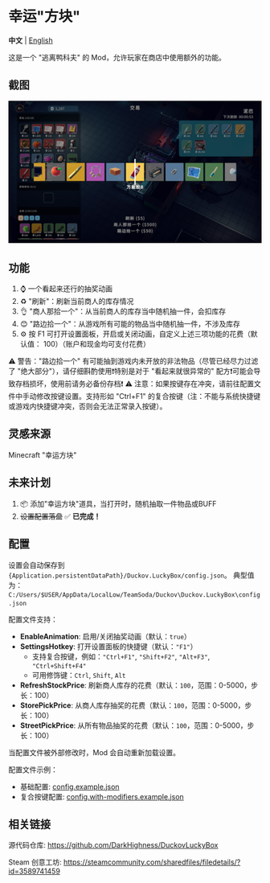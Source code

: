 # 幸运"方块"

**中文** | [English](README.EN.md)

这是一个 "逃离鸭科夫" 的 Mod，允许玩家在商店中使用额外的功能。

## 截图

![截图](imgs/Screenshot.png)

## 功能

1. ⌚ 一个看起来还行的抽奖动画
2. ♻️ "刷新"：刷新当前商人的库存情况
3. 👌 "商人那拾一个"：从当前商人的库存当中随机抽一件，会扣库存
4. 😊 "路边拾一个"：从游戏所有可能的物品当中随机抽一件，不涉及库存
5. ⚙️ 按 F1 可打开设置面板，开启或关闭动画，自定义上述三项功能的花费（默认值： 100）（账户和现金均可支付花费）

⚠️ 警告："路边拾一个" 有可能抽到游戏内未开放的非法物品（尽管已经尽力过滤了 "绝大部分"），请仔细斟酌使用❗特别是对于 "看起来就很异常的" 配方❗可能会导致存档损坏，使用前请务必备份存档❗
⚠️ 注意：如果按键存在冲突，请前往配置文件中手动修改按键设置。支持形如 "Ctrl+F1" 的复合按键（注：不能与系统快捷键或游戏内快捷键冲突，否则会无法正常录入按键）。

## 灵感来源

Minecraft "幸运方块"

## 未来计划

1. 📦 添加"幸运方块"道具，当打开时，随机抽取一件物品或BUFF
2. ~~设置配置落盘~~ ✅ **已完成！**

## 配置

设置会自动保存到 `{Application.persistentDataPath}/Duckov.LuckyBox/config.json`。 典型值为：`C:/Users/$USER/AppData/LocalLow/TeamSoda/Duckov\Duckov.LuckyBox\config.json`

配置文件支持：
- **EnableAnimation**: 启用/关闭抽奖动画（默认：`true`）
- **SettingsHotkey**: 打开设置面板的快捷键（默认：`"F1"`）
  - 支持复合按键，例如：`"Ctrl+F1"`, `"Shift+F2"`, `"Alt+F3"`, `"Ctrl+Shift+F4"`
  - 可用修饰键：`Ctrl`, `Shift`, `Alt`
- **RefreshStockPrice**: 刷新商人库存的花费（默认：`100`，范围：0-5000，步长：100）
- **StorePickPrice**: 从商人库存抽奖的花费（默认：`100`，范围：0-5000，步长：100）
- **StreetPickPrice**: 从所有物品抽奖的花费（默认：`100`，范围：0-5000，步长：100）

当配置文件被外部修改时，Mod 会自动重新加载设置。

配置文件示例：
- 基础配置: [config.example.json](config.example.json)
- 复合按键配置: [config.with-modifiers.example.json](config.with-modifiers.example.json)

## 相关链接

源代码仓库: https://github.com/DarkHighness/DuckovLuckyBox

Steam 创意工坊: https://steamcommunity.com/sharedfiles/filedetails/?id=3589741459
